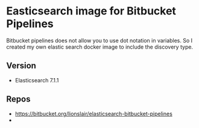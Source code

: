 # Easticsearch image for Bitbucket Pipelines

Bitbucket pipelines does not allow you to use dot notation in variables. So I created my own elastic search docker image to include the discovery type.

## Version
* Elasticsearch 7.1.1

## Repos
* https://bitbucket.org/lionslair/elasticsearch-bitbucket-pipelines
*
